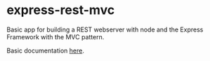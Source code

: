 # express-rest-mvc
Basic app for building a REST webserver with node and the Express Framework with the MVC pattern.

Basic documentation [here](http://www.amauri.eng.br/en/blog/2015/04/node-js-creating-a-rest-server-using-the-express-framework-in-a-mvc-approach/).

